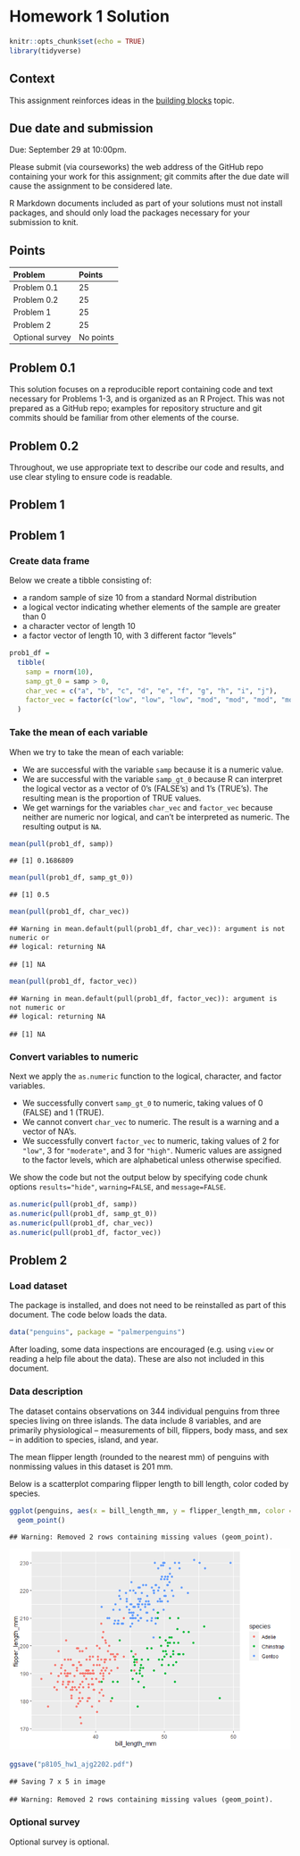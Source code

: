 Homework 1 Solution
================

``` r
knitr::opts_chunk$set(echo = TRUE)
library(tidyverse)
```

## Context

This assignment reinforces ideas in the [building
blocks](topic_building_blocks.html) topic.

## Due date and submission

Due: September 29 at 10:00pm.

Please submit (via courseworks) the web address of the GitHub repo
containing your work for this assignment; git commits after the due date
will cause the assignment to be considered late.

R Markdown documents included as part of your solutions must not install
packages, and should only load the packages necessary for your
submission to knit.

## Points

| Problem         | Points    |
|:----------------|:----------|
| Problem 0.1     | 25        |
| Problem 0.2     | 25        |
| Problem 1       | 25        |
| Problem 2       | 25        |
| Optional survey | No points |

## Problem 0.1

This solution focuses on a reproducible report containing code and text
necessary for Problems 1-3, and is organized as an R Project. This was
not prepared as a GitHub repo; examples for repository structure and git
commits should be familiar from other elements of the course.

## Problem 0.2

Throughout, we use appropriate text to describe our code and results,
and use clear styling to ensure code is readable.

## Problem 1

## Problem 1

### Create data frame

Below we create a tibble consisting of:

-   a random sample of size 10 from a standard Normal distribution
-   a logical vector indicating whether elements of the sample are
    greater than 0
-   a character vector of length 10
-   a factor vector of length 10, with 3 different factor “levels”

``` r
prob1_df = 
  tibble(
    samp = rnorm(10),
    samp_gt_0 = samp > 0,
    char_vec = c("a", "b", "c", "d", "e", "f", "g", "h", "i", "j"),
    factor_vec = factor(c("low", "low", "low", "mod", "mod", "mod", "mod", "high", "high", "high"))
  )
```

### Take the mean of each variable

When we try to take the mean of each variable:

-   We are successful with the variable `samp` because it is a numeric
    value.
-   We are successful with the variable `samp_gt_0` because R can
    interpret the logical vector as a vector of 0’s (FALSE’s) and 1’s
    (TRUE’s). The resulting mean is the proportion of TRUE values.
-   We get warnings for the variables `char_vec` and `factor_vec`
    because neither are numeric nor logical, and can’t be interpreted as
    numeric. The resulting output is `NA`.

``` r
mean(pull(prob1_df, samp))
```

    ## [1] 0.1686809

``` r
mean(pull(prob1_df, samp_gt_0))
```

    ## [1] 0.5

``` r
mean(pull(prob1_df, char_vec))
```

    ## Warning in mean.default(pull(prob1_df, char_vec)): argument is not numeric or
    ## logical: returning NA

    ## [1] NA

``` r
mean(pull(prob1_df, factor_vec))
```

    ## Warning in mean.default(pull(prob1_df, factor_vec)): argument is not numeric or
    ## logical: returning NA

    ## [1] NA

### Convert variables to numeric

Next we apply the `as.numeric` function to the logical, character, and
factor variables.

-   We successfully convert `samp_gt_0` to numeric, taking values of 0
    (FALSE) and 1 (TRUE).
-   We cannot convert `char_vec` to numeric. The result is a warning and
    a vector of NA’s.
-   We successfully convert `factor_vec` to numeric, taking values of 2
    for `"low"`, 3 for `"moderate"`, and 3 for `"high"`. Numeric values
    are assigned to the factor levels, which are alphabetical unless
    otherwise specified.

We show the code but not the output below by specifying code chunk
options `results="hide"`, `warning=FALSE`, and `message=FALSE`.

``` r
as.numeric(pull(prob1_df, samp))
as.numeric(pull(prob1_df, samp_gt_0))
as.numeric(pull(prob1_df, char_vec))
as.numeric(pull(prob1_df, factor_vec))
```

## Problem 2

### Load dataset

The package is installed, and does not need to be reinstalled as part of
this document. The code below loads the data.

``` r
data("penguins", package = "palmerpenguins")
```

After loading, some data inspections are encouraged (e.g. using `view`
or reading a help file about the data). These are also not included in
this document.

### Data description

The dataset contains observations on 344 individual penguins from three
species living on three islands. The data include 8 variables, and are
primarily physiological – measurements of bill, flippers, body mass, and
sex – in addition to species, island, and year.

The mean flipper length (rounded to the nearest mm) of penguins with
nonmissing values in this dataset is 201 mm.

Below is a scatterplot comparing flipper length to bill length, color
coded by species.

``` r
ggplot(penguins, aes(x = bill_length_mm, y = flipper_length_mm, color = species)) + 
  geom_point()
```

    ## Warning: Removed 2 rows containing missing values (geom_point).

![](p8105_hw1_ajg2202_files/figure-gfm/scatterplot-1.png)<!-- -->

``` r
ggsave("p8105_hw1_ajg2202.pdf")
```

    ## Saving 7 x 5 in image

    ## Warning: Removed 2 rows containing missing values (geom_point).

### Optional survey

Optional survey is optional.
